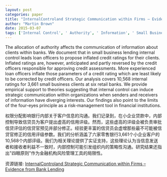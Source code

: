 ```yaml
---
layout: post
categories: paper
title: "InternalControland Strategic Communication within Firms – Evidence from Bank Lending"
author: "Martin Brown"
date: 2015-03-07
tags: ['Internal Control', ' Authority', ' Information', ' Small Business Lending']
---
```


The allocation of authority affects the communication of information about clients within banks. We document that in small business lending internal control leads loan officers to propose inflated credit ratings for their clients. Inflated ratings are, however, anticipated and partly reversed by the credit officers responsible for approving credit assessments. More experienced loan officers inflate those parameters of a credit rating which are least likely to be corrected by credit officers. Our analysis covers 10,568 internal ratings for 3,661 small business clients at six retail banks. We provide empirical support to theories suggesting that internal control can induce strategic communication within organizations when senders and receivers of information have diverging interests. Our findings also point to the limits of the four-eyes principle as a risk-management tool in financial institutions.

权限分配影响银行内部关于客户信息的沟通。我们记录到，在小企业贷款中，内部控制导致信贷员为客户提出虚高的信用评级。然而，这些虚高的评级会被负责审批信贷评估的信贷官预见并部分修正。经验更丰富的信贷员会虚增那些最不可能被信贷官修正的信用评级参数。我们的分析涵盖了六家零售银行3,661个小企业客户的10,568个内部评级。我们为相关理论提供了实证支持，这些理论认为当信息发送者和接收者利益不一致时，内部控制可能引发组织内的策略性沟通。研究结果还指出"四眼原则"作为金融机构风险管理工具的局限性。

资源链接: [InternalControland Strategic Communication within Firms – Evidence from Bank Lending](https://papers.ssrn.com/sol3/papers.cfm?abstract_id=2574279)
